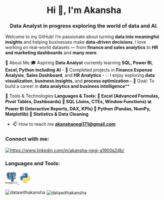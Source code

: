 <h1 align="center">Hi 👋, I'm Akansha </h1>
<h3 align="center">Data Analyst in progress exploring the world of data and AI.</h3>

Welcome to my GitHub! 
I’m passionate about turning **data into meaningful insights** and helping businesses make **data-driven decisions**. I love working on real-world datasets — from **finance and sales analytics** to **HR and marketing dashboards** and **many more**.

🧠 About Me
🎓 Aspiring **Data Analyst** currently learning **SQL, Power BI, Excel, Python including AI** - 💼 Completed projects in **Finance Expense Analysis**, **Sales Dashboard**, and **HR Analytics** - 💡 I enjoy exploring **data visualization**, **business insights**, and **process optimization** - 🚀 Goal: To build a career in **data analytics and business intelligence****

🧰 Tools & Technologies ****Languages & Tools:** 📘 Excel (Advanced Formulas, Pivot Tables, Dashboards) 🧮 SQL (Joins, CTEs, Window Functions) 📊 Power BI (Interactive Reports, DAX, KPIs) 🐍 Python (Pandas, NumPy, Matplotlib) 🧠 Statistics & Data Cleaning**

- 📫 How to reach me **akanshanegi171@gmail.com**

<h3 align="left">Connect with me:</h3>
<p align="left">
<a href="https://linkedin.com/in/https://www.linkedin.com/in/akansha-negi-a1900a24b/" target="blank"><img align="center" src="https://raw.githubusercontent.com/rahuldkjain/github-profile-readme-generator/master/src/images/icons/Social/linked-in-alt.svg" alt="https://www.linkedin.com/in/akansha-negi-a1900a24b/" height="30" width="40" /></a>
</p>

<h3 align="left">Languages and Tools:</h3>
<p align="left"> <a href="https://www.postgresql.org" target="_blank" rel="noreferrer"> <img src="https://raw.githubusercontent.com/devicons/devicon/master/icons/postgresql/postgresql-original-wordmark.svg" alt="postgresql" width="40" height="40"/> </a> <a href="https://www.python.org" target="_blank" rel="noreferrer"> <img src="https://raw.githubusercontent.com/devicons/devicon/master/icons/python/python-original.svg" alt="python" width="40" height="40"/> </a> </p>

<p><img align="left" src="https://github-readme-stats.vercel.app/api/top-langs?username=datawithakansha&show_icons=true&locale=en&layout=compact" alt="datawithakansha" /></p>

<p>&nbsp;<img align="center" src="https://github-readme-stats.vercel.app/api?username=datawithakansha&show_icons=true&locale=en" alt="datawithakansha" /></p>
